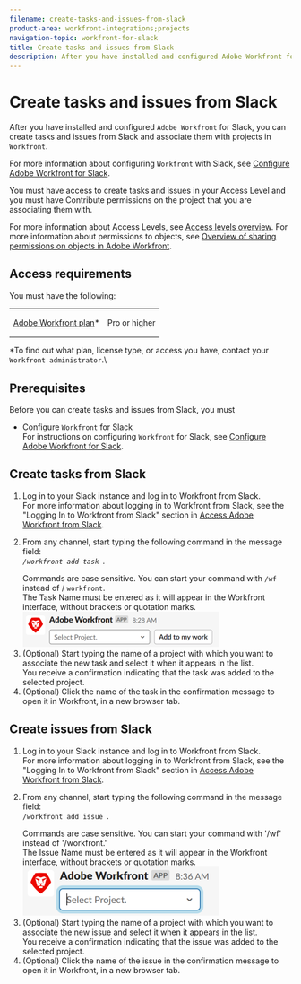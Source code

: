 ```yaml
---
filename: create-tasks-and-issues-from-slack
product-area: workfront-integrations;projects
navigation-topic: workfront-for-slack
title: Create tasks and issues from Slack
description: After you have installed and configured Adobe Workfront for Slack, you can create tasks and issues from Slack and associate them with projects in Workfront.
---
```


# Create tasks and issues from Slack

After you have installed and configured `Adobe Workfront` for Slack, you can create tasks and issues from Slack and associate them with projects in `Workfront`.

For more information about configuring `Workfront` with Slack, see [Configure Adobe Workfront for Slack](../../workfront-integrations-and-apps/using-workfront-with-slack/configure-workfront-for-slack.md).&nbsp;

You must have access to create tasks and issues in your Access Level and you must have Contribute permissions on the project that you are associating them with.&nbsp;

For more information about Access Levels, see [Access levels overview](../../administration-and-setup/add-users/access-levels-and-object-permissions/access-levels-overview.md). For more&nbsp;information about permissions to objects, see [Overview of sharing permissions on objects in Adobe Workfront](../../workfront-basics/grant-and-request-access-to-objects/sharing-permissions-on-objects-overview.md).

## Access requirements

You must have the following:

<table cellspacing="0"> 
 <col> 
 </col> 
 <col> 
 </col> 
 <tbody> 
  <tr> 
   <td role="rowheader"><a href="https://www.workfront.com/plans" target="_blank"><span>Adobe Workfront</span> plan</a>*</td> 
   <td> <p>Pro or higher</p> </td> 
  </tr> <!--
   Adobe Workfront licenses overview* Plan
  --> 
 </tbody> 
</table>

&#42;To find out what plan, license type, or access you have, contact your `Workfront administrator`.\

## Prerequisites

Before you can create tasks and issues from Slack, you must

* Configure `Workfront` for Slack  
  For instructions on configuring `Workfront` for Slack, see [Configure Adobe Workfront for Slack](../../workfront-integrations-and-apps/using-workfront-with-slack/configure-workfront-for-slack.md).

## Create tasks from Slack

<ol> 
 <li value="1"> Log in to your Slack instance and log in to <span>Workfront</span> from Slack.<br>For more information about logging in to <span>Workfront</span> from Slack, see the "Logging In to <span>Workfront</span> from Slack" section in <a href="../../workfront-integrations-and-apps/using-workfront-with-slack/access-workfront-from-slack.md" class="MCXref xref">Access Adobe Workfront from Slack</a>.</li> 
 <li value="2"> <p>From any channel, start typing the following command in the message field:&nbsp;<br><em><code>/workfront add task <Task Name></code>.</em></p> <note type="note">
   Commands are case sensitive. You can start your command with 
   <code>/wf</code> instead of /
   <code>workfront</code>.
   <br>The Task Name must be entered as it will appear in the 
   <span>Workfront</span> interface, without brackets or quotation marks.
   <br>
   <img src="assets/add-task-to-project-350x63.png" alt="add_task_to_project.png" style="width: 350;height: 63;">
   <br>
  </note> </li> 
 <li value="3">(Optional) Start typing the name of a project with which you want to associate the new task and select it when it appears in the list.<br>You receive a confirmation indicating that the task was added to the selected project.</li> 
 <li value="4">(Optional) Click the name of the task in the confirmation message to open it in <span>Workfront</span>, in a new browser tab.</li> 
</ol>

## Create issues from Slack

<ol> 
 <li value="1"> Log in to your Slack instance and log in to <span>Workfront</span> from Slack.<br>For more information about logging in to <span>Workfront</span> from Slack, see the "Logging In to <span>Workfront</span> from Slack" section in <a href="../../workfront-integrations-and-apps/using-workfront-with-slack/access-workfront-from-slack.md" class="MCXref xref">Access Adobe Workfront from Slack</a>.</li> 
 <li value="2"> <p>From any channel, start typing the following command in the message field:&nbsp;<br><code>/workfront add issue <Issue Name></code><em>.</em></p> <note type="note">
   Commands are case sensitive. You can start your command with '/wf' instead of '/workfront.'&nbsp;
   <br>The Issue Name must be entered as it will appear in the 
   <span>Workfront</span> interface, without brackets or quotation marks.
   <br>
   <img src="assets/slack-add-issue-to-project-350x88.png" alt="slack_add_issue_to_project.png" style="width: 350;height: 88;">
   <br>
  </note> </li> 
 <li value="3">(Optional) Start typing the name of a project with which you want to associate the new issue and select it when it appears in the list.<br>You receive a confirmation indicating that the issue was added to the selected project.&nbsp;</li> 
 <li value="4">(Optional) Click the name of the issue in the confirmation message to open it in <span>Workfront</span>, in a new browser tab.</li> 
</ol>

